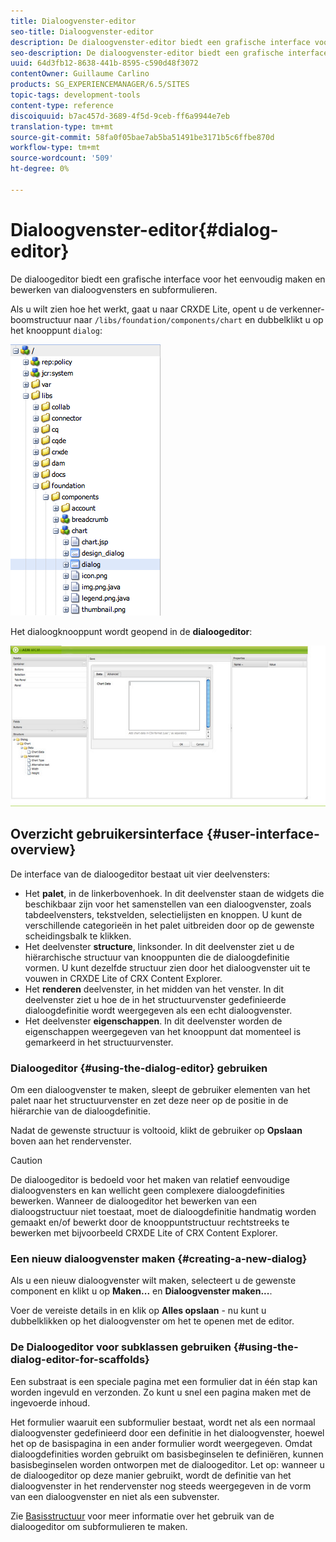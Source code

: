```yaml
---
title: Dialoogvenster-editor
seo-title: Dialoogvenster-editor
description: De dialoogvenster-editor biedt een grafische interface voor het eenvoudig maken en bewerken van dialoogvensters en subformulieren
seo-description: De dialoogvenster-editor biedt een grafische interface voor het eenvoudig maken en bewerken van dialoogvensters en subformulieren
uuid: 64d3fb12-8638-441b-8595-c590d48f3072
contentOwner: Guillaume Carlino
products: SG_EXPERIENCEMANAGER/6.5/SITES
topic-tags: development-tools
content-type: reference
discoiquuid: b7ac457d-3689-4f5d-9ceb-ff6a9944e7eb
translation-type: tm+mt
source-git-commit: 58fa0f05bae7ab5ba51491be3171b5c6ffbe870d
workflow-type: tm+mt
source-wordcount: '509'
ht-degree: 0%

---
```



# Dialoogvenster-editor{#dialog-editor}

De dialoogeditor biedt een grafische interface voor het eenvoudig maken en bewerken van dialoogvensters en subformulieren.

Als u wilt zien hoe het werkt, gaat u naar CRXDE Lite, opent u de verkenner-boomstructuur naar `/libs/foundation/components/chart` en dubbelklikt u op het knooppunt `dialog`:

![chlimage_1-248](assets/chlimage_1-247.png)

Het dialoogknooppunt wordt geopend in de **dialoogeditor**:

![screen_shot_2012-02-01at25033pm](assets/screen_shot_2012-02-01at25033pm.png)

## Overzicht gebruikersinterface {#user-interface-overview}

De interface van de dialoogeditor bestaat uit vier deelvensters:

* Het **palet**, in de linkerbovenhoek. In dit deelvenster staan de widgets die beschikbaar zijn voor het samenstellen van een dialoogvenster, zoals tabdeelvensters, tekstvelden, selectielijsten en knoppen. U kunt de verschillende categorieën in het palet uitbreiden door op de gewenste scheidingsbalk te klikken.
* Het deelvenster **structure**, linksonder. In dit deelvenster ziet u de hiërarchische structuur van knooppunten die de dialoogdefinitie vormen. U kunt dezelfde structuur zien door het dialoogvenster uit te vouwen in CRXDE Lite of CRX Content Explorer.
* Het **renderen** deelvenster, in het midden van het venster. In dit deelvenster ziet u hoe de in het structuurvenster gedefinieerde dialoogdefinitie wordt weergegeven als een echt dialoogvenster.
* Het deelvenster **eigenschappen**. In dit deelvenster worden de eigenschappen weergegeven van het knooppunt dat momenteel is gemarkeerd in het structuurvenster.

### Dialoogeditor {#using-the-dialog-editor} gebruiken

Om een dialoogvenster te maken, sleept de gebruiker elementen van het palet naar het structuurvenster en zet deze neer op de positie in de hiërarchie van de dialoogdefinitie.

Nadat de gewenste structuur is voltooid, klikt de gebruiker op **Opslaan** boven aan het rendervenster.

>[!CAUTION]
>
>De dialoogeditor is bedoeld voor het maken van relatief eenvoudige dialoogvensters en kan wellicht geen complexere dialoogdefinities bewerken. Wanneer de dialoogeditor het bewerken van een dialoogstructuur niet toestaat, moet de dialoogdefinitie handmatig worden gemaakt en/of bewerkt door de knooppuntstructuur rechtstreeks te bewerken met bijvoorbeeld CRXDE Lite of CRX Content Explorer.

### Een nieuw dialoogvenster maken {#creating-a-new-dialog}

Als u een nieuw dialoogvenster wilt maken, selecteert u de gewenste component en klikt u op **Maken...** en **Dialoogvenster maken...**.

Voer de vereiste details in en klik op **Alles opslaan** - nu kunt u dubbelklikken op het dialoogvenster om het te openen met de editor.

### De Dialoogeditor voor subklassen gebruiken {#using-the-dialog-editor-for-scaffolds}

Een substraat is een speciale pagina met een formulier dat in één stap kan worden ingevuld en verzonden. Zo kunt u snel een pagina maken met de ingevoerde inhoud.

Het formulier waaruit een subformulier bestaat, wordt net als een normaal dialoogvenster gedefinieerd door een definitie in het dialoogvenster, hoewel het op de basispagina in een ander formulier wordt weergegeven. Omdat dialoogdefinities worden gebruikt om basisbeginselen te definiëren, kunnen basisbeginselen worden ontworpen met de dialoogeditor. Let op: wanneer u de dialoogeditor op deze manier gebruikt, wordt de definitie van het dialoogvenster in het rendervenster nog steeds weergegeven in de vorm van een dialoogvenster en niet als een subvenster.

Zie [Basisstructuur](/help/sites-authoring/scaffolding.md) voor meer informatie over het gebruik van de dialoogeditor om subformulieren te maken.
